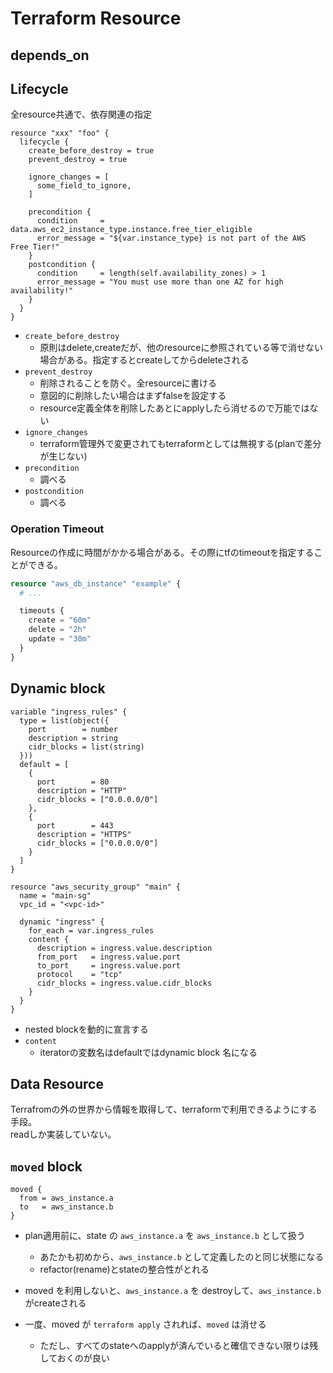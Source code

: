 # Terraform Resource

## depends_on



## Lifecycle

全resource共通で、依存関連の指定

```hcl
resource "xxx" "foo" {
  lifecycle {
    create_before_destroy = true
    prevent_destroy = true

    ignore_changes = [
      some_field_to_ignore,
    ]

    precondition {
      condition     = data.aws_ec2_instance_type.instance.free_tier_eligible
      error_message = "${var.instance_type} is not part of the AWS Free Tier!"
    } 
    postcondition {
      condition     = length(self.availability_zones) > 1
      error_message = "You must use more than one AZ for high availability!"
    } 
  }
}
```

* `create_before_destroy`
  * 原則はdelete,createだが、他のresourceに参照されている等で消せない場合がある。指定するとcreateしてからdeleteされる
* `prevent_destroy`
  * 削除されることを防ぐ。全resourceに書ける
  * 意図的に削除したい場合はまずfalseを設定する
  * resource定義全体を削除したあとにapplyしたら消せるので万能ではない
* `ignore_changes`
  * terraform管理外で変更されてもterraformとしては無視する(planで差分が生じない)
* `precondition`
  * 調べる
* `postcondition`
  * 調べる
  
### Operation Timeout

Resourceの作成に時間がかかる場合がある。その際にtfのtimeoutを指定することができる。

```terraform
resource "aws_db_instance" "example" {
  # ...

  timeouts {
    create = "60m"
    delete = "2h"
    update = "30m"
  }
}
```

## Dynamic block

```hcl
variable "ingress_rules" {
  type = list(object({
    port        = number
    description = string
    cidr_blocks = list(string)
  }))
  default = [
    {
      port        = 80
      description = "HTTP"
      cidr_blocks = ["0.0.0.0/0"]
    },
    {
      port        = 443
      description = "HTTPS"
      cidr_blocks = ["0.0.0.0/0"]
    }
  ]
}
```

```hcl
resource "aws_security_group" "main" {
  name = "main-sg"
  vpc_id = "<vpc-id>"

  dynamic "ingress" {
    for_each = var.ingress_rules
    content {
      description = ingress.value.description
      from_port   = ingress.value.port
      to_port     = ingress.value.port
      protocol    = "tcp"
      cidr_blocks = ingress.value.cidr_blocks
    }
  }
}
```

* nested blockを動的に宣言する
* `content`
  * iteratorの変数名はdefaultではdynamic block 名になる


## Data Resource

Terrafromの外の世界から情報を取得して、terraformで利用できるようにする手段。  
readしか実装していない。


## `moved` block

```hcl
moved {
  from = aws_instance.a
  to   = aws_instance.b
}
```

* plan適用前に、state の `aws_instance.a` を `aws_instance.b` として扱う
  * あたかも初めから、`aws_instance.b` として定義したのと同じ状態になる
  * refactor(rename)とstateの整合性がとれる
* moved を利用しないと、`aws_instance.a` を destroyして、`aws_instance.b`がcreateされる

* 一度、moved が `terraform apply` されれば、`moved` は消せる
  * ただし、すべてのstateへのapplyが済んでいると確信できない限りは残しておくのが良い
